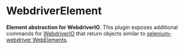 # WebdriverElement

**Element abstraction for WebdriverIO**. This plugin exposes additional commands for
[WebdriverIO](http://webdriver.io/) that return objects similar to [selenium-webdriver WebElements](
http://seleniumhq.github.io/selenium/docs/api/javascript/module_selenium-webdriver_class_WebElement.html).
